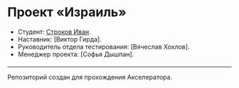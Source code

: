 # Проект «Израиль»

* Студент: [Строков Иван](https://up.htmlacademy.ru/adaptive/18/user/449387).
* Наставник: [Виктор Гирда].
* Руководитель отдела тестирования: [Вячеслав Хохлов].
* Менеджер проекта: [Софья Дышпан].

####

---

Репозиторий создан для прохождения Акселератора.

